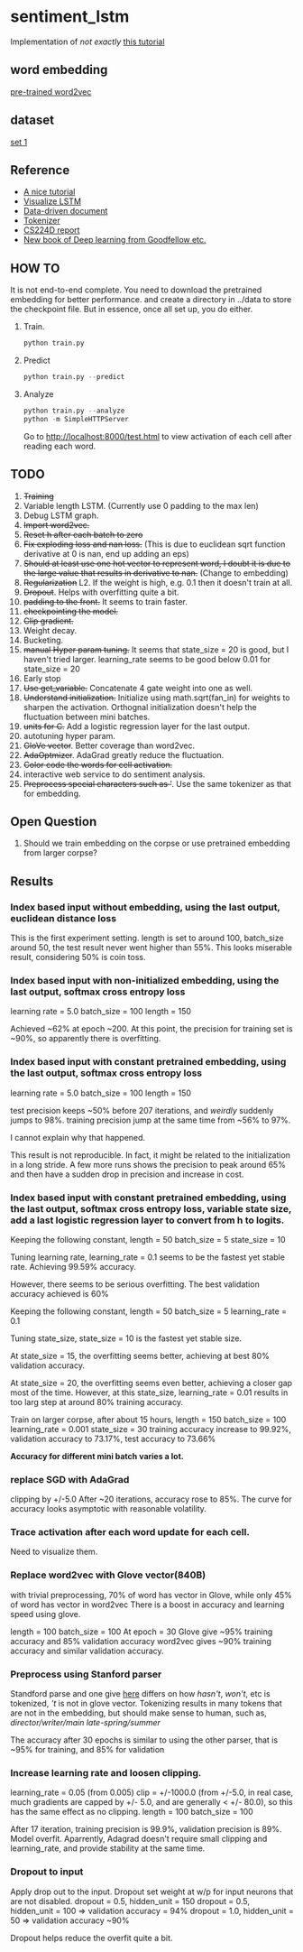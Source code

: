 # sentiment_lstm
Implementation of _not exactly_ [this tutorial](http://deeplearning.net/tutorial/lstm.html)

## word embedding
[pre-trained word2vec](https://code.google.com/archive/p/word2vec/)

## dataset
[set 1](https://archive.ics.uci.edu/ml/)

## Reference
* [A nice tutorial](http://colah.github.io/posts/2015-08-Understanding-LSTMs/)
* [Visualize LSTM](http://arxiv.org/pdf/1506.02078v2.pdf)
* [Data-driven document](https://d3js.org/)
* [Tokenizer](http://nlp.stanford.edu/software/tokenizer.shtml)
* [CS224D report](https://cs224d.stanford.edu/reports/HongJames.pdf)
* [New book of Deep learning from Goodfellow etc.](http://www.deeplearningbook.org/contents/regularization.html)

## HOW TO
It is not end-to-end complete. You need to download the pretrained embedding for better performance. and create a directory in ../data to store the checkpoint file. But in essence, once all set up, you do either.

1. Train.

   ```python
   python train.py
   ```

2. Predict

   ```python
   python train.py --predict
   ```

3. Analyze

   ```python
   python train.py --analyze
   python -m SimpleHTTPServer
   ```

   Go to [http://localhost:8000/test.html](http://localhost:8000/test.html) to view activation of each cell after reading each word.

## TODO
1. ~~Training~~
2. Variable length LSTM. (Currently use 0 padding to the max len)
3. Debug LSTM graph.
4. ~~Import word2vec.~~
5. ~~Reset h after each batch to zero~~
6. ~~Fix exploding loss and nan loss.~~ (This is due to euclidean sqrt function derivative at 0 is nan, end up adding an eps)
7. ~~Should at least use one hot vector to represent word, I doubt it is due to the large value that results in derivative to nan.~~ (Change to embedding)
8. ~~Regularization~~ L2. If the weight is high, e.g. 0.1 then it doesn't train at all.
9. ~~Dropout~~. Helps with overfitting quite a bit.
10. ~~padding to the front.~~ It seems to train faster.
11. ~~checkpointing the model.~~
12. ~~Clip gradient.~~
13. Weight decay.
14. Bucketing.
15. ~~manual Hyper param tuning.~~ It seems that state_size = 20 is good, but I haven't tried larger. learning_rate seems to be good below 0.01 for state_size = 20
16. Early stop
17. ~~Use get_variable.~~ Concatenate 4 gate weight into one as well.
18. ~~Understand initialization.~~ Initialize using math.sqrt(fan_in) for weights to sharpen the activation. Orthognal initialization doesn't help the fluctuation between mini batches.
19. ~~units for C.~~ Add a logistic regression layer for the last output.
20. autotuning hyper param.
21. ~~GloVe vector~~. Better coverage than word2vec.
22. ~~AdaOptmizer~~. AdaGrad greatly reduce the fluctuation.
23. ~~Color code the words for cell activation.~~
24. interactive web service to do sentiment analysis.
25. ~~Preprocess special characters such as '~~. Use the same tokenizer as that for embedding.

## Open Question
1. Should we train embedding on the corpse or use pretrained embedding from larger corpse?

## Results
### Index based input without embedding, using the last output, euclidean distance loss
This is the first experiment setting. length is set to around 100, batch_size around 50, the test result never went higher than 55%. This looks miserable result, considering 50% is coin toss.

### Index based input with non-initialized embedding, using the last output, softmax cross entropy loss
learning rate = 5.0
batch_size = 100
length = 150

Achieved ~62% at epoch ~200. At this point, the precision for training set is ~90%, so apparently there is overfitting.

### Index based input with constant pretrained embedding, using the last output, softmax cross entropy loss
learning rate = 5.0
batch_size = 100
length = 150

test precision keeps ~50% before 207 iterations, and *weirdly* suddenly jumps to 98%.
training precision jump at the same time from ~56% to 97%.

I cannot explain why that happened.

This result is not reproducible. In fact, it might be related to the initialization in a long stride. A few more runs shows the precision to peak around 65% and then have a sudden drop in precision and increase in cost.

### Index based input with constant pretrained embedding, using the last output, softmax cross entropy loss, variable state size, add a last logistic regression layer to convert from h to logits.
Keeping the following constant,
length = 50
batch_size = 5
state_size = 10

Tuning learning rate,
learning_rate = 0.1 seems to be the fastest yet stable rate. Achieving 99.59% accuracy.

However, there seems to be serious overfitting. The best validation accuracy achieved is 60%

Keeping the following constant,
length = 50
batch_size = 5
learning_rate = 0.1

Tuning state_size,
state_size = 10 is the fastest yet stable size.

At state_size = 15, the overfitting seems better, achieving at best 80% validation accuracy.

At state_size = 20, the overfitting seems even better, achieving a closer gap most of the time. However, at this state_size, learning_rate = 0.01 results in too larg step at around 80% training accuracy.

Train on larger corpse, after about 15 hours,
length = 150
batch_size = 100
learning_rate = 0.001
state_size = 30
training accuracy increase to 99.92%, validation accuracy to 73.17%, test accuracy to 73.66%

**Accuracy for different mini batch varies a lot.**

### replace SGD with AdaGrad
clipping by +/-5.0
After ~20 iterations, accuracy rose to 85%. The curve for accuracy looks asymptotic with reasonable volatility.

### Trace activation after each word update for each cell.
Need to visualize them.

### Replace word2vec with Glove vector(840B)
with trivial preprocessing,
70% of word has vector in Glove, while only 45% of word has vector in word2vec
There is a boost in accuracy and learning speed using glove.

length = 100
batch_size = 100
At epoch = 30
Glove give ~95% training accuracy and 85% validation accuracy
word2vec gives ~90% training accuracy and similar validation accuracy.

### Preprocess using Stanford parser
Standford parse and one give [here](https://raw.githubusercontent.com/moses-smt/mosesdecoder/master/scripts/tokenizer/tokenizer.perl) differs on how *hasn't*, *won't*, etc is tokenized, *'t* is not in glove vector.
Tokenizing results in many tokens that are not in the embedding, but should make sense to human, such as, *director/writer/main* *late-spring/summer*

The accuracy after 30 epochs is similar to using the other parser, that is ~95% for training, and 85% for validation

### Increase learning rate and loosen clipping.
learning_rate = 0.05 (from 0.005)
clip = +/-1000.0 (from +/-5.0, in real case, much gradients are capped by +/- 5.0, and are generally < +/- 80.0), so this has the same effect as no clipping.
length = 100
batch_size = 100

After 17 iteration, training precision is 99.9%, validation precision is 89%. Model overfit.
Aparrently, Adagrad doesn't require small clipping and learning_rate, and provide stability at the same time.

### Dropout to input
Apply drop out to the input. Dropout set weight at w/p for input neurons that are not disabled. dropout = 0.5, hidden_unit = 150
dropout = 0.5, hidden_unit = 100 => validation accuracy = 94%
dropout = 1.0, hidden_unit = 50 => validation accuracy ~90%

Dropout helps reduce the overfit quite a bit.
